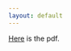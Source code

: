 ```yaml
---
layout: default
---
```

[Here](https://1drv.ms/b/s!AmcwErz2Mmg1hdM8DwDmrD-x7lZlyQ?e=NWLJlF) is the pdf. 